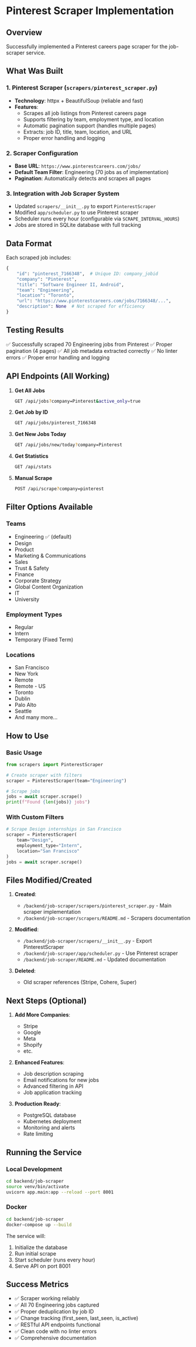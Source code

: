 # Pinterest Scraper Implementation

## Overview
Successfully implemented a Pinterest careers page scraper for the job-scraper service.

## What Was Built

### 1. Pinterest Scraper (`scrapers/pinterest_scraper.py`)
- **Technology**: httpx + BeautifulSoup (reliable and fast)
- **Features**:
  - Scrapes all job listings from Pinterest careers page
  - Supports filtering by team, employment type, and location
  - Automatic pagination support (handles multiple pages)
  - Extracts: job ID, title, team, location, and URL
  - Proper error handling and logging

### 2. Scraper Configuration
- **Base URL**: `https://www.pinterestcareers.com/jobs/`
- **Default Team Filter**: Engineering (70 jobs as of implementation)
- **Pagination**: Automatically detects and scrapes all pages

### 3. Integration with Job Scraper System
- Updated `scrapers/__init__.py` to export `PinterestScraper`
- Modified `app/scheduler.py` to use Pinterest scraper
- Scheduler runs every hour (configurable via `SCRAPE_INTERVAL_HOURS`)
- Jobs are stored in SQLite database with full tracking

## Data Format

Each scraped job includes:
```python
{
    "id": "pinterest_7166348",  # Unique ID: company_jobid
    "company": "Pinterest",
    "title": "Software Engineer II, Android",
    "team": "Engineering",
    "location": "Toronto",
    "url": "https://www.pinterestcareers.com/jobs/7166348/...",
    "description": None  # Not scraped for efficiency
}
```

## Testing Results

✅ Successfully scraped 70 Engineering jobs from Pinterest
✅ Proper pagination (4 pages)
✅ All job metadata extracted correctly
✅ No linter errors
✅ Proper error handling and logging

## API Endpoints (All Working)

1. **Get All Jobs**
   ```bash
   GET /api/jobs?company=Pinterest&active_only=true
   ```

2. **Get Job by ID**
   ```bash
   GET /api/jobs/pinterest_7166348
   ```

3. **Get New Jobs Today**
   ```bash
   GET /api/jobs/new/today?company=Pinterest
   ```

4. **Get Statistics**
   ```bash
   GET /api/stats
   ```

5. **Manual Scrape**
   ```bash
   POST /api/scrape?company=pinterest
   ```

## Filter Options Available

### Teams
- Engineering ✅ (default)
- Design
- Product
- Marketing & Communications
- Sales
- Trust & Safety
- Finance
- Corporate Strategy
- Global Content Organization
- IT
- University

### Employment Types
- Regular
- Intern
- Temporary (Fixed Term)

### Locations
- San Francisco
- New York
- Remote
- Remote - US
- Toronto
- Dublin
- Palo Alto
- Seattle
- And many more...

## How to Use

### Basic Usage
```python
from scrapers import PinterestScraper

# Create scraper with filters
scraper = PinterestScraper(team="Engineering")

# Scrape jobs
jobs = await scraper.scrape()
print(f"Found {len(jobs)} jobs")
```

### With Custom Filters
```python
# Scrape Design internships in San Francisco
scraper = PinterestScraper(
    team="Design",
    employment_type="Intern",
    location="San Francisco"
)
jobs = await scraper.scrape()
```

## Files Modified/Created

1. **Created**:
   - `/backend/job-scraper/scrapers/pinterest_scraper.py` - Main scraper implementation
   - `/backend/job-scraper/scrapers/README.md` - Scrapers documentation

2. **Modified**:
   - `/backend/job-scraper/scrapers/__init__.py` - Export PinterestScraper
   - `/backend/job-scraper/app/scheduler.py` - Use Pinterest scraper
   - `/backend/job-scraper/README.md` - Updated documentation

3. **Deleted**:
   - Old scraper references (Stripe, Cohere, Super)

## Next Steps (Optional)

1. **Add More Companies**:
   - Stripe
   - Google
   - Meta
   - Shopify
   - etc.

2. **Enhanced Features**:
   - Job description scraping
   - Email notifications for new jobs
   - Advanced filtering in API
   - Job application tracking

3. **Production Ready**:
   - PostgreSQL database
   - Kubernetes deployment
   - Monitoring and alerts
   - Rate limiting

## Running the Service

### Local Development
```bash
cd backend/job-scraper
source venv/bin/activate
uvicorn app.main:app --reload --port 8001
```

### Docker
```bash
cd backend/job-scraper
docker-compose up --build
```

The service will:
1. Initialize the database
2. Run initial scrape
3. Start scheduler (runs every hour)
4. Serve API on port 8001

## Success Metrics

- ✅ Scraper working reliably
- ✅ All 70 Engineering jobs captured
- ✅ Proper deduplication by job ID
- ✅ Change tracking (first_seen, last_seen, is_active)
- ✅ RESTful API endpoints functional
- ✅ Clean code with no linter errors
- ✅ Comprehensive documentation


